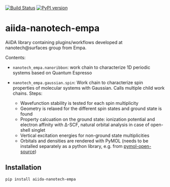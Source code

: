[![Build Status](https://github.com/nanotech-empa/aiida-nanotech-empa/workflows/ci/badge.svg?branch=master)](https://github.com/nanotech-empa/aiida-nanotech-empa/actions)
[![PyPI version](https://badge.fury.io/py/aiida-nanotech-empa.svg)](https://badge.fury.io/py/aiida-nanotech-empa)

# aiida-nanotech-empa

AiiDA library containing plugins/workflows developed at nanotech@surfaces group from Empa.

Contents:

* `nanotech_empa.nanoribbon`: work chain to characterize 1D periodic systems based on Quantum Espresso

* `nanotech_empa.gaussian.spin`: Work chain to characterize spin properties of molecular systems with Gaussian. Calls multiple child work chains. Steps:
  * Wavefunction stability is tested for each spin multiplicity
  * Geometry is relaxed for the different spin states and ground state is found
  * Property calcuation on the ground state: ionization potential and electron affinity with Δ-SCF, natural orbital analysis in case of open-shell singlet
  * Vertical excitation energies for non-ground state multiplicities
  * Orbitals and densities are rendered with PyMOL (needs to be installed separately as a python library, e.g. from [pymol-open-source](https://github.com/schrodinger/pymol-open-source/tree/v2.4.0))

## Installation

```shell
pip install aiida-nanotech-empa
```
